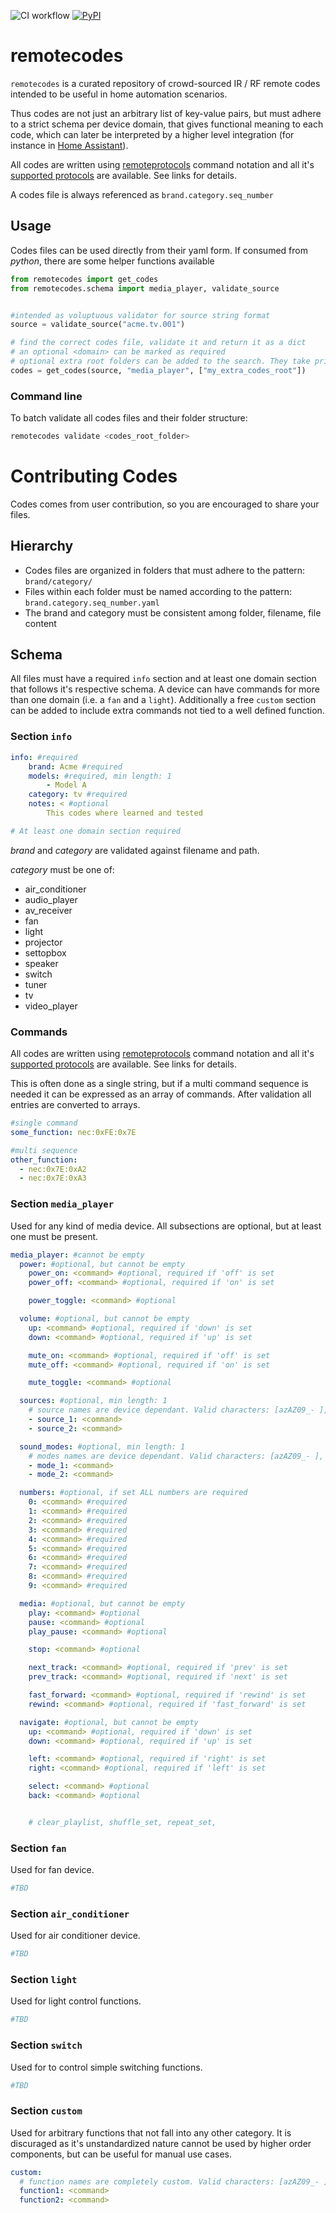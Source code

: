 ![CI workflow](https://github.com/ianchi/remotecodes/actions/workflows/ci.yml/badge.svg)
[![PyPI](https://img.shields.io/pypi/v/remotecodes.svg)](https://pypi.org/project/remotecodes/)

# remotecodes

`remotecodes` is a curated repository of crowd-sourced IR / RF remote codes intended to be useful in home automation scenarios.

Thus codes are not just an arbitrary list of key-value pairs, but must adhere to a strict schema per device domain, that gives
functional meaning to each code, which can later be interpreted by a higher level integration (for instance in
[Home Assistant](https://www.home-assistant.io/)).

All codes are written using [remoteprotocols](https://github.com/ianchi/remoteprotocols#remote-command-strings) command notation
and all it's [supported protocols](https://github.com/ianchi/remoteprotocols/blob/master/PROTOCOLS.md#list-of-supported-protocols)
are available. See links for details.

A codes file is always referenced as `brand.category.seq_number`

## Usage

Codes files can be used directly from their yaml form.
If consumed from _python_, there are some helper functions available

```python
from remotecodes import get_codes
from remotecodes.schema import media_player, validate_source


#intended as voluptuous validator for source string format
source = validate_source("acme.tv.001")

# find the correct codes file, validate it and return it as a dict
# an optional <domain> can be marked as required
# optional extra root folders can be added to the search. They take priority over built-in ones.
codes = get_codes(source, "media_player", ["my_extra_codes_root"])
```

### Command line

To batch validate all codes files and their folder structure:

```bash
remotecodes validate <codes_root_folder>
```

# Contributing Codes

Codes comes from user contribution, so you are encouraged to share your files.

## Hierarchy

- Codes files are organized in folders that must adhere to the pattern:
  `brand/category/`
- Files within each folder must be named according to the pattern: `brand.category.seq_number.yaml`
- The brand and category must be consistent among folder, filename, file content

## Schema

All files must have a required `info` section and at least one domain section that follows it's respective schema. A device can have commands for more than one domain (i.e. a `fan` and a `light`).
Additionally a free `custom` section can be added to include extra commands not tied to a well defined function.

### Section `info`

```yaml
info: #required
    brand: Acme #required
    models: #required, min length: 1
        - Model A
    category: tv #required
    notes: < #optional
        This codes where learned and tested

# At least one domain section required
```

_brand_ and _category_ are validated against filename and path.

_category_ must be one of:

- air_conditioner
- audio_player
- av_receiver
- fan
- light
- projector
- settopbox
- speaker
- switch
- tuner
- tv
- video_player

### Commands

All codes are written using [remoteprotocols](https://github.com/ianchi/remoteprotocols#remote-command-strings) command notation
and all it's [supported protocols](https://github.com/ianchi/remoteprotocols/blob/master/PROTOCOLS.md#list-of-supported-protocols)
are available. See links for details.

This is often done as a single string, but if a multi command sequence is needed it can be expressed as an array of commands.
After validation all entries are converted to arrays.

```yaml
#single command
some_function: nec:0xFE:0x7E

#multi sequence
other_function:
  - nec:0x7E:0xA2
  - nec:0x7E:0xA3
```

### Section `media_player`

Used for any kind of media device. All subsections are optional, but at least one must be present.

```yaml
media_player: #cannot be empty
  power: #optional, but cannot be empty
    power_on: <command> #optional, required if 'off' is set
    power_off: <command> #optional, required if 'on' is set

    power_toggle: <command> #optional

  volume: #optional, but cannot be empty
    up: <command> #optional, required if 'down' is set
    down: <command> #optional, required if 'up' is set

    mute_on: <command> #optional, required if 'off' is set
    mute_off: <command> #optional, required if 'on' is set

    mute_toggle: <command> #optional

  sources: #optional, min length: 1
    # source names are device dependant. Valid characters: [azAZ09_- ], cannot start with a symbol
    - source_1: <command>
    - source_2: <command>

  sound_modes: #optional, min length: 1
    # modes names are device dependant. Valid characters: [azAZ09_- ], cannot start with a symbol
    - mode_1: <command>
    - mode_2: <command>

  numbers: #optional, if set ALL numbers are required
    0: <command> #required
    1: <command> #required
    2: <command> #required
    3: <command> #required
    4: <command> #required
    5: <command> #required
    6: <command> #required
    7: <command> #required
    8: <command> #required
    9: <command> #required

  media: #optional, but cannot be empty
    play: <command> #optional
    pause: <command> #optional
    play_pause: <command> #optional

    stop: <command> #optional

    next_track: <command> #optional, required if 'prev' is set
    prev_track: <command> #optional, required if 'next' is set

    fast_forward: <command> #optional, required if 'rewind' is set
    rewind: <command> #optional, required if 'fast_forward' is set

  navigate: #optional, but cannot be empty
    up: <command> #optional, required if 'down' is set
    down: <command> #optional, required if 'up' is set

    left: <command> #optional, required if 'right' is set
    right: <command> #optional, required if 'left' is set

    select: <command> #optional
    back: <command> #optional


    # clear_playlist, shuffle_set, repeat_set,
```

### Section `fan`

Used for fan device.

```yaml
#TBD
```

### Section `air_conditioner`

Used for air conditioner device.

```yaml
#TBD
```

### Section `light`

Used for light control functions.

```yaml
#TBD
```

### Section `switch`

Used for to control simple switching functions.

```yaml
#TBD
```

### Section `custom`

Used for arbitrary functions that not fall into any other category.
It is discuraged as it's unstandardized nature cannot be used by higher order components, but can be useful for manual use cases.

```yaml
custom:
  # function names are completely custom. Valid characters: [azAZ09_- ], cannot start with a symbol
  function1: <command>
  function2: <command>
```
